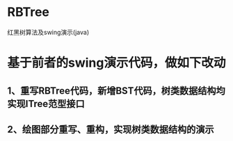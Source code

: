 # RBTree
红黑树算法及swing演示(java)

# 基于前者的swing演示代码，做如下改动
## 1、重写RBTree代码，新增BST代码，树类数据结构均实现ITree范型接口
## 2、绘图部分重写、重构，实现树类数据结构的演示
